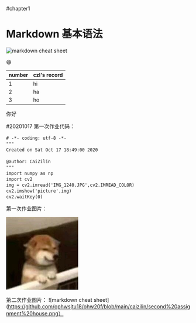 #chapter1
# Markdown 基本语法
![markdown cheat sheet](https://github.com/shiep18/EIS2020/blob/master/markdowncheatsheet.JPG)

:smile:

|number|czl's record|
|-----------|-----------|
|1|hi|
|2|ha|
|3|ho|

你好

#20201017 
第一次作业代码：
~~~
# -*- coding: utf-8 -*-
"""
Created on Sat Oct 17 18:49:00 2020

@author: CaiZilin
"""
import numpy as np
import cv2
img = cv2.imread('IMG_1240.JPG',cv2.IMREAD_COLOR)
cv2.imshow('picture',img)
cv2.waitKey(0)
~~~

第一次作业图片：

![markdown cheat sheet](https://github.com/ophwsjtu18/ohw20f/blob/main/caizilin/IMG_1240.JPG?raw=true)

第二次作业图片：
![markdown cheat sheet](https://github.com/ophwsjtu18/ohw20f/blob/main/caizilin/second%20assignment%20house.png）
